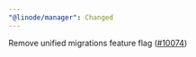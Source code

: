 ```yaml
---
"@linode/manager": Changed
---
```


Remove unified migrations feature flag ([#10074](https://github.com/linode/manager/pull/10074))
